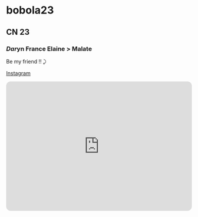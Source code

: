 # bobola23
## CN 23
### *Dar*yn France Elaine > Malate


Be my friend !! ⤸

[Instagram](https://www.instagram.com/darrsz_/)

<iframe style="border-radius:12px" src="https://open.spotify.com/embed/album/3NRNR4txhuRLhnQUUlqWXH?utm_source=generator" width="100%" height="352" frameBorder="0" allowfullscreen="" allow="autoplay; clipboard-write; encrypted-media; fullscreen; picture-in-picture" loading="lazy"></iframe>
